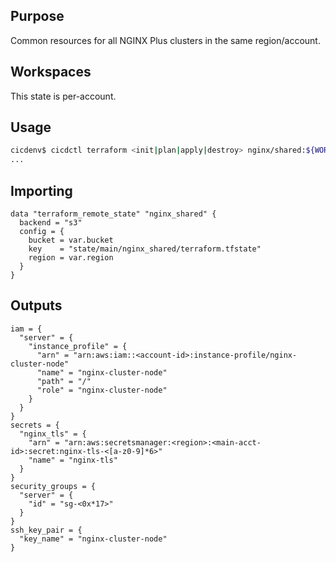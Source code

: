 ## Purpose
Common resources for all NGINX Plus clusters in the same region/account.

## Workspaces
This state is per-account.

## Usage
```bash
cicdenv$ cicdctl terraform <init|plan|apply|destroy> nginx/shared:${WORKSPACE}
...
```

## Importing
```hcl
data "terraform_remote_state" "nginx_shared" {
  backend = "s3"
  config = {
    bucket = var.bucket
    key    = "state/main/nginx_shared/terraform.tfstate"
    region = var.region
  }
}
```

## Outputs
```hcl
iam = {
  "server" = {
    "instance_profile" = {
      "arn" = "arn:aws:iam::<account-id>:instance-profile/nginx-cluster-node"
      "name" = "nginx-cluster-node"
      "path" = "/"
      "role" = "nginx-cluster-node"
    }
  }
}
secrets = {
  "nginx_tls" = {
    "arn" = "arn:aws:secretsmanager:<region>:<main-acct-id>:secret:nginx-tls-<[a-z0-9]*6>"
    "name" = "nginx-tls"
  }
}
security_groups = {
  "server" = {
    "id" = "sg-<0x*17>"
  }
}
ssh_key_pair = {
  "key_name" = "nginx-cluster-node"
}
```
